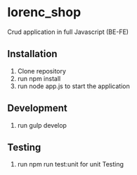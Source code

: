 # lorenc_shop

Crud application in full Javascript (BE-FE)


## Installation

1. Clone repository
2. run npm install
4. run node app.js to start the application


## Development

1. run gulp develop


## Testing

1. run npm run test:unit for unit Testing

